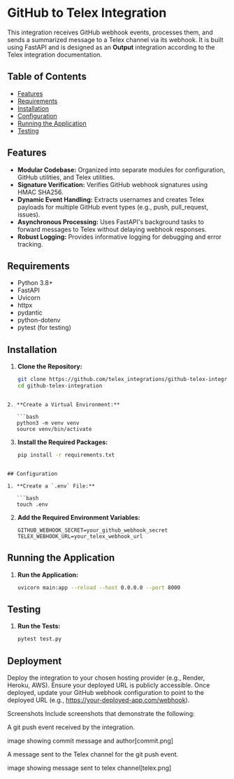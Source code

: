 # GitHub to Telex Integration

This integration receives GitHub webhook events, processes them, and sends a summarized message to a Telex channel via its webhook. It is built using FastAPI and is designed as an **Output** integration according to the Telex integration documentation.

## Table of Contents

- [Features](#features)
- [Requirements](#requirements)
- [Installation](#installation)
- [Configuration](#configuration)
- [Running the Application](#running-the-application)
- [Testing](#testing)


## Features

- **Modular Codebase:** Organized into separate modules for configuration, GitHub utilities, and Telex utilities.
- **Signature Verification:** Verifies GitHub webhook signatures using HMAC SHA256.
- **Dynamic Event Handling:** Extracts usernames and creates Telex payloads for multiple GitHub event types (e.g., push, pull_request, issues).
- **Asynchronous Processing:** Uses FastAPI's background tasks to forward messages to Telex without delaying webhook responses.
- **Robust Logging:** Provides informative logging for debugging and error tracking.

## Requirements

- Python 3.8+
- FastAPI
- Uvicorn
- httpx
- pydantic
- python-dotenv
- pytest (for testing)

## Installation

1. **Clone the Repository:**

   ```bash
   git clone https://github.com/telex_integrations/github-telex-integration.git
   cd github-telex-integration
```

2. **Create a Virtual Environment:**

   ```bash
   python3 -m venv venv
   source venv/bin/activate
```

3. **Install the Required Packages:**

   ```bash
   pip install -r requirements.txt
```

## Configuration

1. **Create a `.env` File:**

   ```bash
   touch .env
```

2. **Add the Required Environment Variables:**

   ```env
   GITHUB_WEBHOOK_SECRET=your_github_webhook_secret
   TELEX_WEBHOOK_URL=your_telex_webhook_url
   ```

## Running the Application

1. **Run the Application:**

   ```bash
   uvicorn main:app --reload --host 0.0.0.0 --port 8000
    ```


## Testing

1. **Run the Tests:**

   ```bash
   pytest test.py
    ```

## Deployment

Deploy the integration to your chosen hosting provider (e.g., Render, Heroku, AWS). Ensure your deployed URL is publicly accessible. Once deployed, update your GitHub webhook configuration to point to the deployed URL (e.g., https://your-deployed-app.com/webhook).

Screenshots
Include screenshots that demonstrate the following:

A git push event received by the integration.

image showing commit message and author[commit.png]

A message sent to the Telex channel for the git push event.

image showing message sent to telex channel[telex.png]